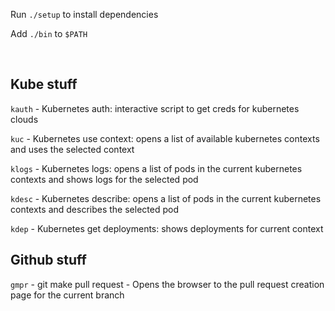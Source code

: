 Run `./setup` to install dependencies

Add `./bin` to `$PATH`

<br>

## Kube stuff

`kauth` - Kubernetes auth: interactive script to get creds for kubernetes clouds

`kuc` - Kubernetes use context: opens a list of available kubernetes contexts and uses the selected context

`klogs` - Kubernetes logs: opens a list of pods in the current kubernetes contexts and shows logs for the selected pod

`kdesc` - Kubernetes describe: opens a list of pods in the current kubernetes contexts and describes the selected pod

`kdep` - Kubernetes get deployments: shows deployments for current context

## Github stuff

`gmpr` - git make pull request - Opens the browser to the pull request creation page for the current branch